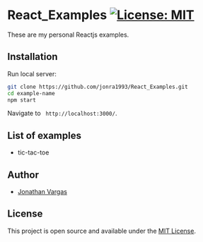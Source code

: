 # React_Examples [![License: MIT](https://img.shields.io/badge/License-MIT-blue.svg)](https://opensource.org/licenses/MIT)

These are my personal Reactjs examples.


## Installation

Run local server:

```bash
git clone https://github.com/jonra1993/React_Examples.git
cd example-name
npm start
```

Navigate to ` http://localhost:3000/`.

## List of examples

- tic-tac-toe

## Author

- [Jonathan Vargas](https://www.jonathanvargas.ml)

## License

This project is open source and available under the [MIT License](LICENSE).
